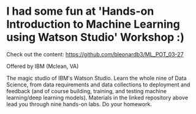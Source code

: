 # I had some fun at 'Hands-on Introduction to Machine Learning using Watson Studio' Workshop :)

Check out the content: https://github.com/bleonardb3/ML_POT_03-27

Offered by IBM (Mclean, VA)

The magic studio of IBM's Watson Studio. Learn the whole nine of Data Science, from data requirements and data collections to deployment and feedback (and of course building, training, and testing machine learning/deep learning models). Materials in the linked repository above lead you through nine hands-on labs. Do your homework.
